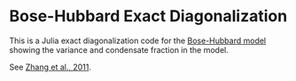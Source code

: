 # Bose-Hubbard Exact Diagonalization

This is a Julia exact diagonalization code for the [Bose-Hubbard model](https://en.wikipedia.org/wiki/Bose%E2%80%93Hubbard_model) showing the variance and condensate fraction in the model.

See [Zhang et al., 2011](http://arxiv.org/pdf/1102.4006v1.pdf).
